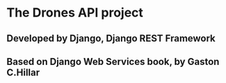 # The Drones API project

## Developed by Django, Django REST Framework

## Based on Django Web Services book, by Gaston C.Hillar
